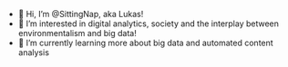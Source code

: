- 👋 Hi, I’m @SittingNap, aka Lukas!
- 👀 I’m interested in digital analytics, society and the interplay between environmentalism and big data!
- 🌱 I’m currently learning more about big data and automated content analysis 

<!---
SittingNap/SittingNap is a ✨ special ✨ repository because its `README.md` (this file) appears on your GitHub profile.
You can click the Preview link to take a look at your changes.
--->
